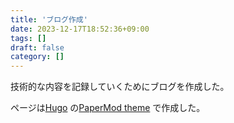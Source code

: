 ```yaml
---
title: 'ブログ作成'
date: 2023-12-17T18:52:36+09:00
tags: []
draft: false
category: []
---
```


技術的な内容を記録していくためにブログを作成した。

ページは[Hugo](https://gohugo.io/) の[PaperMod theme](https://github.com/adityatelange/hugo-PaperMod) で作成した。

